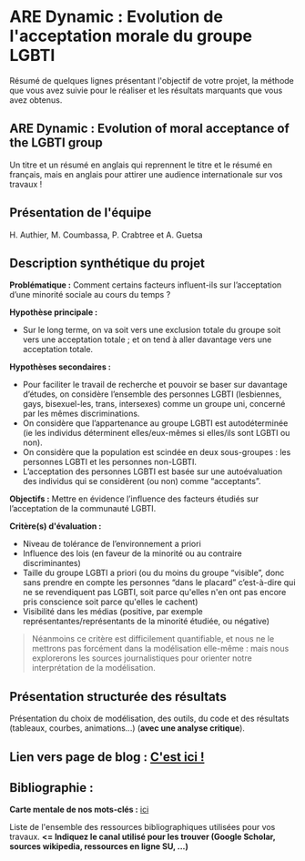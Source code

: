 # ARE Dynamic : Evolution de l'acceptation morale du groupe LGBTI

Résumé de quelques lignes présentant l'objectif de votre projet, la méthode que vous avez suivie pour le réaliser et les résultats marquants que vous avez obtenus.

## ARE Dynamic : Evolution of moral acceptance of the LGBTI group

Un titre et un résumé en anglais qui reprennent le titre et le résumé en français, mais en anglais pour attirer une audience internationale sur vos travaux !

## Présentation de l'équipe

H. Authier, M. Coumbassa, P. Crabtree et A. Guetsa


## Description synthétique du projet

**Problématique :** Comment certains facteurs influent-ils sur l’acceptation d’une minorité sociale au cours du temps ?

**Hypothèse principale :**

- Sur le long terme, on va soit vers une exclusion totale du groupe soit vers une acceptation totale ; et on tend à aller davantage vers une acceptation totale.

**Hypothèses secondaires :** 

- Pour faciliter le travail de recherche et pouvoir se baser sur davantage d’études, on considère l’ensemble des personnes LGBTI (lesbiennes, gays, bisexuel-les, trans, intersexes) comme un groupe uni, concerné par les mêmes discriminations.
- On considère que l’appartenance au groupe LGBTI est autodéterminée (ie les individus déterminent elles/eux-mêmes si elles/ils sont LGBTI ou non).
- On considère que la population est scindée en deux sous-groupes : les personnes LGBTI et les personnes non-LGBTI.
- L’acceptation des personnes LGBTI est basée sur une autoévaluation des individus qui se considèrent (ou non) comme “acceptants”.

**Objectifs :**
Mettre en évidence l’influence des facteurs étudiés sur l’acceptation de la communauté LGBTI.

**Critère(s) d'évaluation :**
- Niveau de tolérance de l’environnement a priori
- Influence des lois (en faveur de la minorité ou au contraire discriminantes)
- Taille du groupe LGBTI a priori (ou du moins du groupe “visible”, donc sans prendre en compte les personnes “dans le placard” c’est-à-dire qui ne se revendiquent pas LGBTI, soit parce qu'elles n'en ont pas encore pris conscience soit parce qu'elles le cachent)
- Visibilité dans les médias (positive, par exemple représentantes/représentants de la minorité étudiée, ou négative)
> Néanmoins ce critère est difficilement quantifiable, et nous ne le mettrons pas forcément dans la modélisation elle-même : mais nous explorerons les sources journalistiques pour orienter notre interprétation de la modélisation.


## Présentation structurée des résultats

Présentation du choix de modélisation, des outils, du code et des résultats (tableaux, courbes, animations...) (**avec une analyse critique**).

## Lien vers page de blog : <a href="blog.md"> C'est ici ! </a>

## Bibliographie :

**Carte mentale de nos mots-clés :** <a href="carte mentale v2.png">ici </a> 

Liste de l'ensemble des ressources bibliographiques utilisées pour vos travaux. **<= Indiquez le canal utilisé pour les trouver (Google Scholar, sources wikipedia, ressources en ligne SU, ...)**
